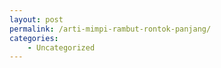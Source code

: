 ```yaml
---
layout: post
permalink: /arti-mimpi-rambut-rontok-panjang/
categories:
    - Uncategorized
---
```


